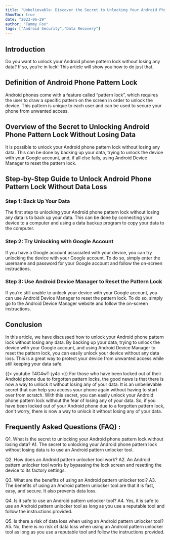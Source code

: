 ```yaml
---
title: "Unbelievable: Discover the Secret to Unlocking Your Android Phone Pattern Lock Without Losing Data!"
ShowToc: true 
date: "2023-06-29"
author: "Tammy Fox" 
tags: ["Android Security","Data Recovery"]
---
```

## Introduction

Do you want to unlock your Android phone pattern lock without losing any data? If so, you’re in luck! This article will show you how to do just that.

## Definition of Android Phone Pattern Lock

Android phones come with a feature called “pattern lock”, which requires the user to draw a specific pattern on the screen in order to unlock the device. This pattern is unique to each user and can be used to secure your phone from unwanted access.

## Overview of the Secret to Unlocking Android Phone Pattern Lock Without Losing Data

It is possible to unlock your Android phone pattern lock without losing any data. This can be done by backing up your data, trying to unlock the device with your Google account, and, if all else fails, using Android Device Manager to reset the pattern lock.

## Step-by-Step Guide to Unlock Android Phone Pattern Lock Without Data Loss

### Step 1: Back Up Your Data

The first step to unlocking your Android phone pattern lock without losing any data is to back up your data. This can be done by connecting your device to a computer and using a data backup program to copy your data to the computer.

### Step 2: Try Unlocking with Google Account

If you have a Google account associated with your device, you can try unlocking the device with your Google account. To do so, simply enter the username and password for your Google account and follow the on-screen instructions.

### Step 3: Use Android Device Manager to Reset the Pattern Lock

If you’re still unable to unlock your device with your Google account, you can use Android Device Manager to reset the pattern lock. To do so, simply go to the Android Device Manager website and follow the on-screen instructions.

## Conclusion

In this article, we have discussed how to unlock your Android phone pattern lock without losing any data. By backing up your data, trying to unlock the device with your Google account, and using Android Device Manager to reset the pattern lock, you can easily unlock your device without any data loss. This is a great way to protect your device from unwanted access while still keeping your data safe.

{{< youtube T4G4wT-jy4c >}} 
For those who have been locked out of their Android phone due to forgotten pattern locks, the good news is that there is now a way to unlock it without losing any of your data. It is an unbelievable secret that can help you access your phone again without having to start over from scratch. With this secret, you can easily unlock your Android phone pattern lock without the fear of losing any of your data. So, if you have been locked out of your Android phone due to a forgotten pattern lock, don't worry, there is now a way to unlock it without losing any of your data.

## Frequently Asked Questions (FAQ) :
Q1. What is the secret to unlocking your Android phone pattern lock without losing data?
A1. The secret to unlocking your Android phone pattern lock without losing data is to use an Android pattern unlocker tool.

Q2. How does an Android pattern unlocker tool work?
A2. An Android pattern unlocker tool works by bypassing the lock screen and resetting the device to its factory settings.

Q3. What are the benefits of using an Android pattern unlocker tool?
A3. The benefits of using an Android pattern unlocker tool are that it is fast, easy, and secure. It also prevents data loss.

Q4. Is it safe to use an Android pattern unlocker tool?
A4. Yes, it is safe to use an Android pattern unlocker tool as long as you use a reputable tool and follow the instructions provided.

Q5. Is there a risk of data loss when using an Android pattern unlocker tool?
A5. No, there is no risk of data loss when using an Android pattern unlocker tool as long as you use a reputable tool and follow the instructions provided.


